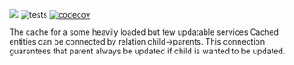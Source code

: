 [![](https://jitpack.io/v/justprodev/LongLivedCache.svg)](https://jitpack.io/#justprodev/LongLivedCache)
![tests](https://github.com/justprodev/LongLivedCache/actions/workflows/test.yml/badge.svg)
[![codecov](https://codecov.io/gh/justprodev/LongLivedCache/graph/badge.svg?token=MJXRVV8W92)](https://codecov.io/gh/justprodev/LongLivedCache)

The cache for a some heavily loaded but few updatable services
Cached entities can be connected by relation child->parents.
This connection guarantees that parent always be updated if child is wanted to be updated.

